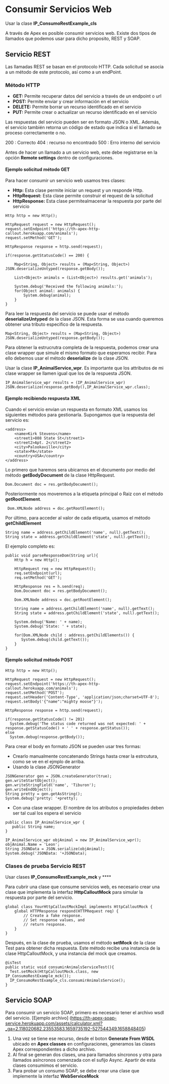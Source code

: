 # Consumir Servicios Web

Usar la clase **IP_ConsumoRestExample_cls**

A través de Apex es posible consumir servicios web. Existe dos tipos de llamados que podemos usar para dicho proposito, REST y SOAP. 

## Servicio REST

Las llamadas REST se basan en el protocolo HTTP. Cada solicitud se asocia a un método de este protocolo, así como a un endPoint.

### Método HTTP

- **GET:** Permite recuperar datos del servicio a través de un endpoint o url
- **POST:** Permite enviar y crear información en el servicio
- **DELETE:** Permite borrar un recurso identificado en el servicio
- **PUT:** Permite crear o actualizar un recurso identificado en el servicio

Las respuestas del servicio pueden ser en formato JSON o XML. Además, el servicio también retorna un código de estado que indica si el llamado se proceso correctamente
o no.

200 : Correcto
404 : recurso no encontrado
500 : Erro interno del servicio

Antes de hacer un llamado a un servicio web, este debe registrarse en la opción **Remote settings** dentro de configuraciones. 

#### Ejemplo solicitud método GET

Para hacer consumir un servicio web usamos tres clases:

- **Http:** Esta clase permite iniciar un request y un responde Http.
- **HttpRequest:** Esta clase permite construir el request de la solicitud
- **HttpResponse:** Esta clase permitealmacenar la respuesta por parte del servicio

```Apex
Http http = new Http();

HttpRequest request = new HttpRequest();
request.setEndpoint('https://th-apex-http-callout.herokuapp.com/animals');
request.setMethod('GET');

HttpResponse response = http.send(request);

if(response.getStatusCode() == 200) {

    Map<String, Object> results = (Map<String, Object>) JSON.deserializeUntyped(response.getBody());

    List<Object> animals = (List<Object>) results.get('animals');
    
    System.debug('Received the following animals:');
    for(Object animal: animals) {
        System.debug(animal);
    }
}
```
Para leer la respuesta del servicio se puede usar el método **deserializeUntyped** de la clase JSON. Esta forma se usa cuando queremos obtener una tributo especifico
de la respuesta.

```Apex
Map<String, Object> results = (Map<String, Object>) JSON.deserializeUntyped(response.getBody());
```

Para obtener la estrucrutra completa de la respuesta, podemos crear una clase wrapper que simule el mismo formato que esperamos recibir. Para ello debemos usar 
el método **deserialize** de la clase JSON.

Usar la clase **IP_AnimalService_wpr**. Es importante que los attributos de mi clase wrapper se llamen igual que los de la respuesta JSON.

```Apex
IP_AnimalService_wpr results = (IP_AnimalService_wpr) JSON.deserialize(response.getBody(),IP_AnimalService_wpr.class);
```

#### Ejemplo recibiendo respuesta XML

Cuando el servicio envian un respuesta en formato XML usamos los siguientes métodos para gestionarla. Supongamos que la respuesta del servicio es:

```Apex
<address>
    <name>Kirk Stevens</name>
    <street1>808 State St</street1>
    <street2>Apt. 2</street2>
    <city>Palookaville</city>
    <state>PA</state>
    <country>USA</country>
</address>
```

Lo primero que haremos sera ubicarnos en el documento por medio del método **getBodyDocument** de la clase HttpRequest.

```Apex
Dom.Document doc = res.getBodyDocument();
```

Posteriormente nos moveremos a la etiqueta principal o Raiz con el método **getRootElement**.

```Apex
 Dom.XMLNode address = doc.getRootElement();
```

Por último, para acceder al valor de cada etiqueta, usamos el método **getChildElement**

```Apex
String name = address.getChildElement('name', null).getText();
String state = address.getChildElement('state', null).getText();
```

El ejemplo completo es:

```Apex
public void parseResponseDom(String url){
    Http h = new Http();
    
    HttpRequest req = new HttpRequest();
    req.setEndpoint(url);
    req.setMethod('GET');
    
    HttpResponse res = h.send(req);
    Dom.Document doc = res.getBodyDocument();

    Dom.XMLNode address = doc.getRootElement();

    String name = address.getChildElement('name', null).getText();
    String state = address.getChildElement('state', null).getText();

    System.debug('Name: ' + name);
    System.debug('State: ' + state);

    for(Dom.XMLNode child : address.getChildElements()) {
       System.debug(child.getText());
    }
}
```

#### Ejemplo solicitud método POST

```Apex
Http http = new Http();

HttpRequest request = new HttpRequest();
request.setEndpoint('https://th-apex-http-callout.herokuapp.com/animals');
request.setMethod('POST');	
request.setHeader('Content-Type', 'application/json;charset=UTF-8');
request.setBody('{"name":"mighty moose"}');

HttpResponse response = http.send(request);

if(response.getStatusCode() != 201)
  System.debug('The status code returned was not expected: ' + response.getStatusCode() + ' ' + response.getStatus());
else 
  System.debug(response.getBody());
```

Para crear el body en formato JSON se pueden usar tres formas: 

- Crearlo manualmente concatenando Strings hasta crear la estrcutura, como se ve en el ejmplo de arriba.
- Usando la clase JSONGenerator 

```Apex
JSONGenerator gen = JSON.createGenerator(true);
gen.writeStartObject();
gen.writeStringField('name', 'Tiburon');
gen.writeEndObject();
String pretty = gen.getAsString();
System.debug('pretty: '+pretty);
```
- Con una clase wrapper. El nombre de los atributos o propiedades deben ser tal cual los espera el servicio

```Apex
public class IP_AnimalService_wpr {
   public String name;
}
```

```Apex
IP_AnimalService_wpr objAnimal = new IP_AnimalService_wpr();
objAnimal.Name = 'Leon'; 
String JSONData = JSON.serialize(objAnimal);
System.debug('JSONData: '+JSONData);
```

### Clases de prueba Servicio REST

Usar clases **IP_ConsumoRestExample_mck** y ****

Para cubrir una clase que consume servicios web, es necesario crear una clase que implementa la interfaz **HttpCalloutMock**  para simular la respuesta por parte del servicio.

```Apex
global class YourHttpCalloutMockImpl implements HttpCalloutMock {
    global HTTPResponse respond(HTTPRequest req) {
        // Create a fake response.
        // Set response values, and 
        // return response.
    }
}
```

Después, en la clase de prueba, usamos el método **setMock** de la clase Test para obtener dicha respuesta. Este método recibe una instancia de la clase
HttpCalloutMock, y una instancia del mock que creamos.

```Apex
@isTest
public static void consumirAnimalsServiceTest(){
  Test.setMock(HttpCalloutMock.class, new IP_ConsumoRestExample_mck());   
  IP_ConsumoRestExample_cls.consumirAnimalsService();
}
```

## Servicio SOAP

Para consumir un servicio SOAP, primero es necesario tener el archivo wsdl del servicio. [Ejemplo archivo] (https://th-apex-soap-service.herokuapp.com/assets/calculator.xml?_ga=2.118020682.23553583.1659735192-527544349.1658848405)

1. Una vez se tiene ese recurso, desde el boton **Generate From WSDL** ubicado en **Apex classes** en configuraciones, generamos las clases Apex correspondientes a dicho archivo.   
2. Al final se generan dos clases, una para llamados síncronos y otra para llamados asíncronos comenzada con el sufijo Async. Apartir de esta clases consumimos el servicio.
3. Para probar un consumo SOAP, se debe crear una clase que implemente la interfaz **WebServiceMock** 











